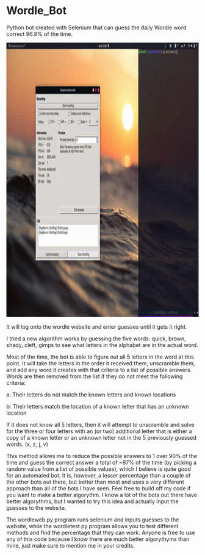 # Wordle_Bot
Python bot created with Selenium that can guess the daily Wordle word correct 96.8% of the time.

</img>
<img src = "wordle.gif", alt = "wordle", height = "720">

It will log onto the wordle website and enter guesses until it gets it right.

I tried a new algorithm works by guessing the five words: quick, brown, shady, cleft, gimps to see what letters in the alphabet are in the actual word.

Most of the time, the bot is able to figure out all 5 letters in the word at this point. It will take the letters in the order it received them, unscramble them, and add any word it creates with that criteria to a list of possible answers. Words are then removed from the list if they do not meet the following criteria:

a: Their letters do not match the known letters and known locations

b: Their letters match the location of a known letter that has an unknown location

If it does not know all 5 letters, then it will attempt to unscramble and solve for the three or four letters with an (or two) additional letter that is either a copy of a known letter or an unknown letter not in the 5 previously guessed words. (x, z, j, v) 

This method allows me to reduce the possible answers to 1 over 90% of the time and guess the correct answer a total of ~97% of the time (by picking a random value from a list of possible values), which I believe is quite good for an automated bot. It is, however, a lesser percentage than a couple of the other bots out there, but better than most and uses a very different approach than all of the bots I have seen. Feel free to build off my code if you want to make a better algorythm. I know a lot of the bots out there have better algorythms, but I wanted to try this idea and actually input the guesses to the website.

The wordleweb.py program runs selenium and inputs guesses to the website, while the wordletest.py program allows you to test different methods and find the percentage that they can work. Anyone is free to use any of this code because I know there are much better algorythyms than mine, just make sure to mention me in your credits. 
